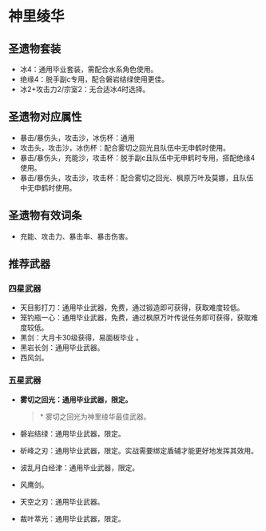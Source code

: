 # 神里绫华

## 圣遗物套装

- 冰4：通用毕业套装，需配合水系角色使用。
- 绝缘4：脱手副c专用，配合磐岩结绿使用更佳。
- 冰2+攻击力2/宗室2：无合适冰4时选择。

## 圣遗物对应属性

- 暴击/暴伤头，攻击沙，冰伤杯：通用
- 攻击头，攻击沙，冰伤杯：配合雾切之回光且队伍中无申鹤时使用。
- 暴击/暴伤头，充能沙，攻击杯：脱手副c且队伍中无申鹤时专用，搭配绝缘4使用。
- 暴击/暴伤头，攻击沙，攻击杯：配合雾切之回光、枫原万叶及莫娜，且队伍中无申鹤时使用。

## 圣遗物有效词条

- 充能、攻击力、暴击率、暴击伤害。

## 推荐武器

### 四星武器

- 天目影打刀：通用毕业武器，免费，通过锻造即可获得，获取难度较低。
- 笼钓瓶一心：通用毕业武器，免费，通过枫原万叶传说任务即可获得，获取难度较低。
- 黑剑：大月卡30级获得，易面板毕业 。
- 黑岩长剑：通用毕业武器。
- 西风剑。

### 五星武器

- **雾切之回光：通用毕业武器，限定。**

  > \* 雾切之回光为神里绫华最佳武器。  

- 磐岩结绿：通用毕业武器，限定。
- 斫峰之刃：通用毕业武器，限定。实战需要绑定盾辅才能更好地发挥其效用。
- 波乱月白经津：通用毕业武器，限定。
- 风鹰剑。
- 天空之刃：通用毕业武器。
- 裁叶萃光：通用毕业武器，限定。
